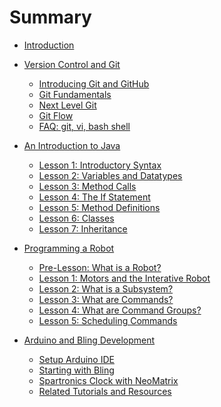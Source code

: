 <!-- DO NOT DELETE THIS FILE! GitBook will not correctly build the docs unless this file exists! -->

# Summary

* [Introduction](README.md)

* [Version Control and Git](git_introduction/README.md)
  * [Introducing Git and GitHub](git_introduction/git_about.md)
  * [Git Fundamentals](git_introduction/git_fundamentals.md)
  * [Next Level Git](git_introduction/git_advanced.md)
  * [Git Flow](git_introduction/git_flow.md)
  * [FAQ: git, vi, bash shell](git_introduction/git_faq.md)
  <!-- * [GitHub Projects](git_introduction/git_projects.md) -->

* [An Introduction to Java](java_programming/README.md)
  * [Lesson 1: Introductory Syntax](java_programming/1_syntax.md)
  * [Lesson 2: Variables and Datatypes](java_programming/2_variables_datatypes.md)
  * [Lesson 3: Method Calls](java_programming/3_method_calls.md)
  * [Lesson 4: The If Statement](java_programming/4_if_statement.md)
  * [Lesson 5: Method Definitions](java_programming/5_method_definitions.md)
  * [Lesson 6: Classes](java_programming/6_classes_and_objects.md)
  * [Lesson 7: Inheritance](java_programming/7_inheritance.md)

* [Programming a Robot](robot_lessons/README.md)
  * [Pre-Lesson: What is a Robot?](robot_lessons/robot_code.md)
  * [Lesson 1: Motors and the Interative Robot](robot_lessons/1_motors.md)
  * [Lesson 2: What is a Subsystem?](robot_lessons/2_subsystems.md)
  * [Lesson 3: What are Commands?](robot_lessons/3_commands.md)
  * [Lesson 4: What are Command Groups?](robot_lessons/4_command_groups.md)
  * [Lesson 5: Scheduling Commands](robot_lessons/5_scheduling.md)
  <!-- * [Lesson 6: Sensor Feedback](robot_lessons/6_feedback.md) -->
  <!-- * [Lesson 7: A Return to the Interactive Robot](robot_lessons/7_actuators.md) -->

* [Arduino and Bling Development](arduino_bling/README.md)
  * [Setup Arduino IDE](arduino_bling/toolkit.md)
  * [Starting with Bling](arduino_bling/bling.md)
  * [Spartronics Clock with NeoMatrix](arduino_bling/clock-neomatrix.md)
  * [Related Tutorials and Resources](arduino_bling/resources.md)
